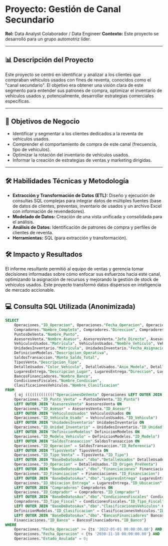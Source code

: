 # Proyecto: Gestión de Canal Secundario

**Rol:** Data Analyst Colaborador / Data Engineer
**Contexto:** Este proyecto se desarrolló para un grupo automotriz líder.

---

## 📊 Descripción del Proyecto

Este proyecto se centró en identificar y analizar a los clientes que compraban vehículos usados con fines de reventa, conocidos como el "canal secundario". El objetivo era obtener una visión clara de este segmento para entender sus patrones de compra, optimizar el inventario de vehículos usados y, potencialmente, desarrollar estrategias comerciales específicas.

---

## 🎯 Objetivos de Negocio

* Identificar y segmentar a los clientes dedicados a la reventa de vehículos usados.
* Comprender el comportamiento de compra de este canal (frecuencia, tipo de vehículos).
* Optimizar la rotación del inventario de vehículos usados.
* Informar la creación de estrategias de ventas y marketing dirigidas.

---

## 🛠️ Habilidades Técnicas y Metodología

* **Extracción y Transformación de Datos (ETL):** Diseño y ejecución de consultas SQL complejas para integrar datos de múltiples fuentes (base de datos de clientes, preventas, inventario de usados y un archivo Excel con información de revendedores).
* **Modelado de Datos:** Creación de una vista unificada y consolidada para el análisis.
* **Análisis de Datos:** Identificación de patrones de compra y perfiles de clientes de reventa.
* **Herramientas:** SQL (para extracción y transformación).

## 🛠️ Impacto y Resultados
El informe resultante permitió al equipo de ventas y gerencia tomar decisiones informadas sobre cómo enfocar sus esfuerzos hacia este canal, optimizando la asignación de recursos y mejorando la gestión de stock de vehículos usados. Este proyecto transformó datos dispersos en inteligencia de mercado accionable.

## 💻 Consulta SQL Utilizada (Anonimizada)

```sql
SELECT
    Operaciones."ID_Operacion", Operaciones."Fecha_Operacion", Operaciones."ID_Vehiculo_Usado", Operaciones."Precio_Venta", Operaciones."Estado_Anulada", Operaciones."ID_Modelo_Vehiculo", Operaciones."Monto_Financiacion",
    Compradores."Nombre_Completo", Compradores."Direccion", Compradores."Ciudad", Compradores."Provincia", Compradores."ID_Fiscal", Compradores."Numero_Identificacion", Compradores."Fecha_Nacimiento",
    PuntosDeVenta."Nombre_Punto",
    AsesoresVenta."Nombre_Asesor", AsesoresVenta."Jefe_Directo", AsesoresVenta."Activo",
    VehiculosUsados."Matricula", VehiculosUsados."Nombre_Vehiculo", VehiculosUsados."Marca_Vehiculo",
    UnidadesInventario."Matricula", UnidadesInventario."Fecha_Asignacion", UnidadesInventario."Facturada", UnidadesInventario."Fecha_Registro_Patente", UnidadesInventario."Tipo_Carroceria",
    DefinicionModelos."Descripcion_Operativa",
    SaldosTransaccion."Monto_Saldo_Total",
    TiposVenta."Descripcion_Tipo",
    DetalleUsados."Color_Vehiculo", DetalleUsados."Anio_Modelo", DetalleUsados."Matricula" AS "MatriculaUsado2", DetalleUsados."Precio_Toma", DetalleUsados."Marca_Vehiculo" AS "MarcaUsado2", DetalleUsados."ID_Modelo_Vehiculo" AS "ModeloUsado2",
    LugaresEntrega."Descripcion_Lugar", LugaresEntrega."Direccion", LugaresEntrega."Ciudad", LugaresEntrega."Codigo_Postal", LugaresEntrega."Provincia",
    BancosFinanciadores."Nombre_Banco",
    CondicionesFiscales."Nombre_Condicion",
    ClasificacionesVehiculos."Nombre_Clasificacion"
FROM
    { oj ((((((((((((("OperacionesDeVenta" Operaciones LEFT OUTER JOIN "PuntosDeVenta" PuntosDeVenta ON
    Operaciones."ID_Punto_Venta" = PuntosDeVenta."ID_Punto")
    LEFT OUTER JOIN "AsesoresVenta" AsesoresVenta ON
    Operaciones."ID_Asesor" = AsesoresVenta."ID_Asesor")
    LEFT OUTER JOIN "VehiculosUsados" VehiculosUsados ON
    Operaciones."ID_Vehiculo_Usado" = VehiculosUsados."ID_Vehiculo")
    LEFT OUTER JOIN "UnidadesInventario" UnidadesInventario ON
    Operaciones."ID_Unidad_Inventario" = UnidadesInventario."ID_Unidad")
    LEFT OUTER JOIN "DefinicionModelos" DefinicionModelos ON
    Operaciones."ID_Modelo_Vehiculo" = DefinicionModelos."ID_Modelo")
    LEFT OUTER JOIN "SaldosTransaccion" SaldosTransaccion ON
    Operaciones."ID_Operacion" = SaldosTransaccion."ID_Referencia")
    LEFT OUTER JOIN "TiposVenta" TiposVenta ON
    Operaciones."ID_Tipo_Venta" = TiposVenta."ID_Tipo")
    LEFT OUTER JOIN "BaseDeDatosAux"."dbo"."DetalleUsados" DetalleUsados ON
    Operaciones."ID_Operacion" = DetalleUsados."ID_Origen_PreVenta")
    LEFT OUTER JOIN "BaseDeDatosAux"."dbo"."Financiaciones" Financiaciones ON
    Operaciones."ID_Financiacion" = Financiaciones."ID_Financiacion")
    LEFT OUTER JOIN "BaseDeDatosAux"."dbo"."LugaresEntrega" LugaresEntrega ON
    Operaciones."ID_Ubicacion_Entrega" = LugaresEntrega."ID_Ubicacion")
    LEFT OUTER JOIN "Compradores" Compradores ON
    Operaciones."ID_Comprador" = Compradores."ID_Comprador")
    LEFT OUTER JOIN "BaseDeDatosAux"."dbo"."CondicionesFiscales" CondicionesFiscales ON
    Compradores."ID_Tipo_Fiscal" = CondicionesFiscales."ID_Tipo_Fiscal")
    LEFT OUTER JOIN "BaseDeDatosAux"."dbo"."ClasificacionesVehiculos" ClasificacionesVehiculos ON
    DefinicionModelos."ID_Clasificacion" = ClasificacionesVehiculos."ID_Clasificacion")
    LEFT OUTER JOIN "BaseDeDatosAux"."dbo"."BancosFinanciadores" BancosFinanciadores ON
    Financiaciones."ID_Banco" = BancosFinanciadores."ID_Banco"}
WHERE
    Operaciones."Fecha_Operacion" >= {ts '2022-01-01 00:00:00.00'} AND
    Operaciones."Fecha_Operacion" < {ts '2030-11-10 00:00:00.00'} AND
    Operaciones."Estado_Anulada" = 0;

